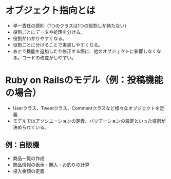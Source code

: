 # オブジェクト指向とは
- 単一責任の原則（1つのクラスは1つの役割しか持たない）
- 役割ごとにデータや処理を分ける。
- 役割がわかりやすくなる。
- 役割ごとに分けることで実装しやすくなる。
- あとで機能を追加したり修正する際に、他のオブジェクトに影響しなくなる。コードの改変がしやすい。

# Ruby on Railsのモデル（例：投稿機能の場合）
- Userクラス、Tweetクラス、Commentクラスなど様々なオブジェクトを定義
- モデルではアソシエーションの定義、バリデーションの設定といった役割が決められている。

## 例：自販機
- 商品一覧の作成
- 商品情報の表示・購入・お釣りの計算
- 投入金額の定義
